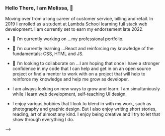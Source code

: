 ### Hello There, I am Melissa, 👋

Moving over from a long career of customer service, billing and retail. In 2019 I enrolled as a student at Lambda School learning full stack web development. I am currently set to earn my endorsement late 2022. 

- 🔭 I’m currently working on ...my professional portfolio.

- 🌱 I’m currently learning ...React and reinforcing my knowledge of the fundamentals: CSS, HTML and JS.

- 👯 I’m looking to collaborate on ...I am hoping that once I have a stronger confidence in my code that I can help and get in on an open source project or find a mentor to work with on a project that will help to reinforce my knowledge and help me grow as developer.

- I am always looking on new ways to grow and learn. I am simultaniously while I learn web development, self-teaching UI design. 

- I enjoy various hobbies that I look to blend in with my work, such as photography and graphic design. But I also enjoy writing short stories, reading, art of almost any kind. I enjoy being creative and I try to let that show through everything I do.

-->
